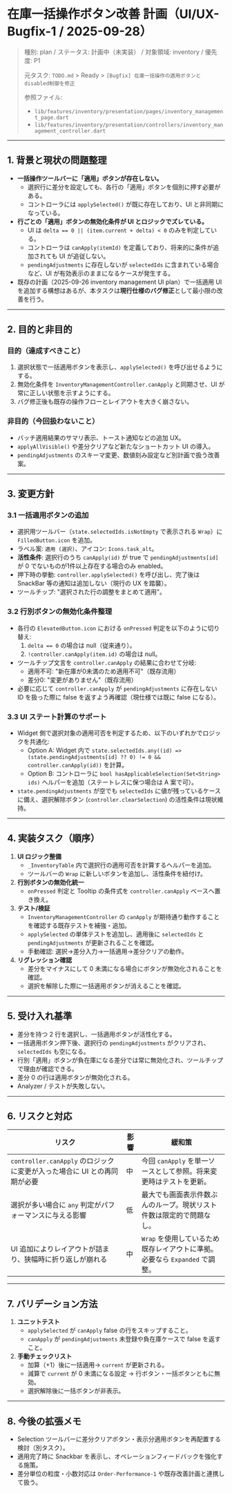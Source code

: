 # 在庫一括操作ボタン改善 計画（UI/UX-Bugfix-1 / 2025-09-28）

> 種別: plan / ステータス: 計画中（未実装） / 対象領域: inventory / 優先度: P1
>
> 元タスク: `TODO.md` > Ready > `[Bugfix] 在庫一括操作の適用ボタンとdisabled制御を修正`
>
> 参照ファイル:
> - `lib/features/inventory/presentation/pages/inventory_management_page.dart`
> - `lib/features/inventory/presentation/controllers/inventory_management_controller.dart`

---

## 1. 背景と現状の問題整理

- **一括操作ツールバーに「適用」ボタンが存在しない。**
  - 選択行に差分を設定しても、各行の「適用」ボタンを個別に押す必要がある。
  - コントローラには `applySelected()` が既に存在しており、UI と非同期になっている。
- **行ごとの「適用」ボタンの無効化条件が UI とロジックでズレている。**
  - UI は `delta == 0 || (item.current + delta) < 0` のみを判定している。
  - コントローラは `canApply(itemId)` を定義しており、将来的に条件が追加されても UI が追従しない。
  - `pendingAdjustments` に存在しないが `selectedIds` に含まれている場合など、UI が有効表示のままになるケースが発生する。
- 既存の計画（2025-09-26 inventory management UI plan）で一括適用 UI を追加する構想はあるが、本タスクは**現行仕様のバグ修正**として最小限の改善を行う。

---

## 2. 目的と非目的

### 目的（達成すべきこと）

1. 選択状態で一括適用ボタンを表示し、`applySelected()` を呼び出せるようにする。
2. 無効化条件を `InventoryManagementController.canApply` と同期させ、UI が常に正しい状態を示すようにする。
3. バグ修正後も既存の操作フローとレイアウトを大きく崩さない。

### 非目的（今回扱わないこと）

- バッチ適用結果のサマリ表示、トースト通知などの追加 UX。
- `applyAllVisible()` や差分クリアなど新たなショートカット UI の導入。
- `pendingAdjustments` のスキーマ変更、数値刻み設定など別計画で扱う改善案。

---

## 3. 変更方針

### 3.1 一括適用ボタンの追加

- 選択用ツールバー（`state.selectedIds.isNotEmpty` で表示される `Wrap`）に `FilledButton.icon` を追加。
- ラベル案: `適用 (選択)`、アイコン: `Icons.task_alt`。
- **活性条件**: 選択行のうち `canApply(id)` が true で `pendingAdjustments[id]` が 0 でないものが1件以上存在する場合のみ enabled。
- 押下時の挙動: `controller.applySelected()` を呼び出し、完了後は SnackBar 等の通知は追加しない（現行の UX を踏襲）。
- ツールチップ: "選択された行の調整をまとめて適用"。

### 3.2 行別ボタンの無効化条件整理

- 各行の `ElevatedButton.icon` における `onPressed` 判定を以下のように切り替え:
  1. `delta == 0` の場合は null（従来通り）。
  2. `!controller.canApply(item.id)` の場合は null。
- ツールチップ文言を `controller.canApply` の結果に合わせて分岐:
  - 適用不可: "新在庫が0未満のため適用不可"（既存流用）
  - 差分0: "変更がありません"（既存流用）
- 必要に応じて `controller.canApply` が `pendingAdjustments` に存在しない ID を扱った際に false を返すよう再確認（現仕様では既に false になる）。

### 3.3 UI ステート計算のサポート

- Widget 側で選択対象の適用可否を判定するため、以下のいずれかでロジックを共通化:
  - Option A: Widget 内で `state.selectedIds.any((id) => (state.pendingAdjustments[id] ?? 0) != 0 && controller.canApply(id))` を計算。
  - Option B: コントローラに `bool hasApplicableSelection(Set<String> ids)` ヘルパーを追加（ステートレスに保つ場合は A 案で可）。
- `state.pendingAdjustments` が空でも `selectedIds` に値が残っているケースに備え、選択解除ボタン (`controller.clearSelection`) の活性条件は現状維持。

---

## 4. 実装タスク（順序）

1. **UI ロジック整備**
   - `_InventoryTable` 内で選択行の適用可否を計算するヘルパーを追加。
   - ツールバーの `Wrap` に新しいボタンを追加し、活性条件を紐付け。
2. **行別ボタンの無効化統一**
   - `onPressed` 判定と Tooltip の条件式を `controller.canApply` ベースへ置き換え。
3. **テスト/検証**
   - `InventoryManagementController` の `canApply` が期待通り動作することを確認する既存テストを補強・追加。
   - `applySelected` の単体テストを追加し、適用後に `selectedIds` と `pendingAdjustments` が更新されることを確認。
   - 手動確認: 選択→差分入力→一括適用→差分クリアの動作。
4. **リグレッション確認**
   - 差分をマイナスにして 0 未満になる場合にボタンが無効化されることを確認。
   - 選択を解除した際に一括適用ボタンが消えることを確認。

---

## 5. 受け入れ基準

- 差分を持つ 2 行を選択し、一括適用ボタンが活性化する。
- 一括適用ボタン押下後、選択行の `pendingAdjustments` がクリアされ、`selectedIds` も空になる。
- 行別「適用」ボタンが負在庫になる差分では常に無効化され、ツールチップで理由が確認できる。
- 差分 0 の行は適用ボタンが無効化される。
- Analyzer / テストが失敗しない。

---

## 6. リスクと対応

| リスク | 影響 | 緩和策 |
| --- | --- | --- |
| `controller.canApply` のロジックに変更が入った場合に UI との再同期が必要 | 中 | 今回 `canApply` を単一ソースとして参照。将来変更時はテストを更新。 |
| 選択が多い場合に `any` 判定がパフォーマンスに与える影響 | 低 | 最大でも画面表示件数ぶんのループ。現状リスト件数は限定的で問題なし。 |
| UI 追加によりレイアウトが詰まり、狭幅時に折り返しが崩れる | 中 | `Wrap` を使用しているため既存レイアウトに準拠。必要なら `Expanded` で調整。 |

---

## 7. バリデーション方法

1. **ユニットテスト**
   - `applySelected` が `canApply` false の行をスキップすること。
   - `canApply` が `pendingAdjustments` 未登録や負在庫ケースで false を返すこと。
2. **手動チェックリスト**
   - 加算（+1）後に一括適用→ `current` が更新される。
   - 減算で `current` が 0 未満になる設定 → 行ボタン・一括ボタンともに無効。
   - 選択解除後に一括ボタンが非表示。

---

## 8. 今後の拡張メモ

- Selection ツールバーに差分クリアボタン・表示分適用ボタンを再配置する検討（別タスク）。
- 適用完了時に Snackbar を表示し、オペレーションフィードバックを強化する施策。
- 差分単位の粒度・小数対応は `Order-Performance-1` や既存改善計画と連携して扱う。

